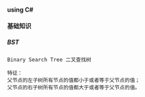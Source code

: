 #### using C#



#### 基础知识

##### BST

```
Binary Search Tree 二叉查找树

特征：
父节点的左子树所有节点的值都小于或者等于父节点的值；
父节点的右子树所有节点的值都大于或者等于父节点的值。
```





